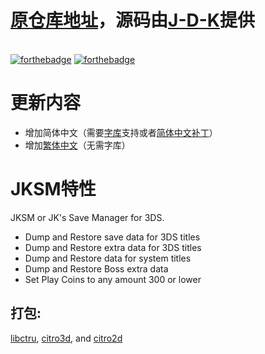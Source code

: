 # <a href="https://github.com/J-D-K/JKSM">原仓库地址</a>，源码由<a href="https://github.com/J-D-K/JKSM/commits?author=J-D-K">J-D-K</a>提供
<br />[![forthebadge](https://forthebadge.com/images/badges/made-with-c.svg)](https://forthebadge.com) [![forthebadge](https://forthebadge.com/images/badges/made-with-c-plus-plus.svg)](https://forthebadge.com)

# 更新内容
* 增加简体中文（需要<a href="https://github.com/dnasdw/SharedFontTool/releases/tag/v3.1">字库</a>支持或者<a href="https://tieba.baidu.com/p/6802255931">简体中文补丁</a>）
* 增加<a href="https://github.com/Rintim/JKSM-i18n-zh-tw">繁体中文</a>（无需字库）

# JKSM特性
JKSM or JK's Save Manager for 3DS.
* Dump and Restore save data for 3DS titles
* Dump and Restore extra data for 3DS titles
* Dump and Restore data for system titles
* Dump and Restore Boss extra data
* Set Play Coins to any amount 300 or lower

## 打包:
[libctru](https://github.com/smealum/ctrulib), [citro3d](https://github.com/fincs/citro3d), and [citro2d](https://github.com/devkitPro/citro2d)
